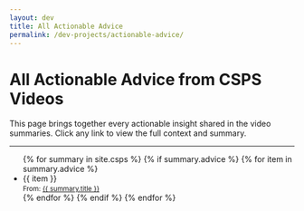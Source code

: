 ```yaml
---
layout: dev
title: All Actionable Advice
permalink: /dev-projects/actionable-advice/
---
```


# All Actionable Advice from CSPS Videos

This page brings together every actionable insight shared in the video summaries. Click any link to view the full context and summary.

---

<ul>
  {% for summary in site.csps %}
    {% if summary.advice %}
      {% for item in summary.advice %}
        <li>
          {{ item }}<br>
          <small>From: <a href="{{ summary.url }}">{{ summary.title }}</a></small>
        </li>
      {% endfor %}
    {% endif %}
  {% endfor %}
</ul>
